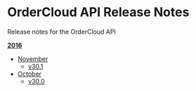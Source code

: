 # OrderCloud API Release Notes
Release notes for the OrderCloud API

**[2016](2016)**
- [November](2016/November)
  - [v30.1](2016/November/v30.1.md)
- [October](2016/October)
  - [v30.0](2016/October/v30.0.md)
